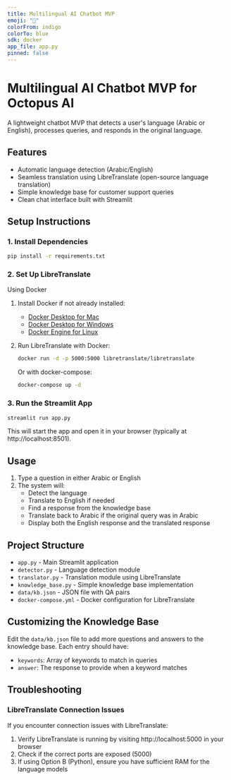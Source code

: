 ```yaml
---
title: Multilingual AI Chatbot MVP
emoji: "🤖"
colorFrom: indigo
colorTo: blue
sdk: docker
app_file: app.py
pinned: false
---
```



# Multilingual AI Chatbot MVP for Octopus AI

A lightweight chatbot MVP that detects a user's language (Arabic or English), processes queries, and responds in the original language.

## Features

- Automatic language detection (Arabic/English)
- Seamless translation using LibreTranslate (open-source language translation)
- Simple knowledge base for customer support queries
- Clean chat interface built with Streamlit

## Setup Instructions

### 1. Install Dependencies

```bash
pip install -r requirements.txt
```

### 2. Set Up LibreTranslate

Using Docker

1. Install Docker if not already installed:
   - [Docker Desktop for Mac](https://docs.docker.com/desktop/install/mac-install/)
   - [Docker Desktop for Windows](https://docs.docker.com/desktop/install/windows-install/)
   - [Docker Engine for Linux](https://docs.docker.com/engine/install/)

2. Run LibreTranslate with Docker:
   ```bash
   docker run -d -p 5000:5000 libretranslate/libretranslate
   ```

   Or with docker-compose:
   ```bash
   docker-compose up -d
   ```


### 3. Run the Streamlit App

```bash
streamlit run app.py
```

This will start the app and open it in your browser (typically at http://localhost:8501).

## Usage

1. Type a question in either Arabic or English
2. The system will:
   - Detect the language
   - Translate to English if needed
   - Find a response from the knowledge base
   - Translate back to Arabic if the original query was in Arabic
   - Display both the English response and the translated response

## Project Structure

- `app.py` - Main Streamlit application
- `detector.py` - Language detection module
- `translator.py` - Translation module using LibreTranslate
- `knowledge_base.py` - Simple knowledge base implementation
- `data/kb.json` - JSON file with QA pairs
- `docker-compose.yml` - Docker configuration for LibreTranslate

## Customizing the Knowledge Base

Edit the `data/kb.json` file to add more questions and answers to the knowledge base. Each entry should have:
- `keywords`: Array of keywords to match in queries
- `answer`: The response to provide when a keyword matches

## Troubleshooting

### LibreTranslate Connection Issues

If you encounter connection issues with LibreTranslate:

1. Verify LibreTranslate is running by visiting http://localhost:5000 in your browser
2. Check if the correct ports are exposed (5000)
3. If using Option B (Python), ensure you have sufficient RAM for the language models 